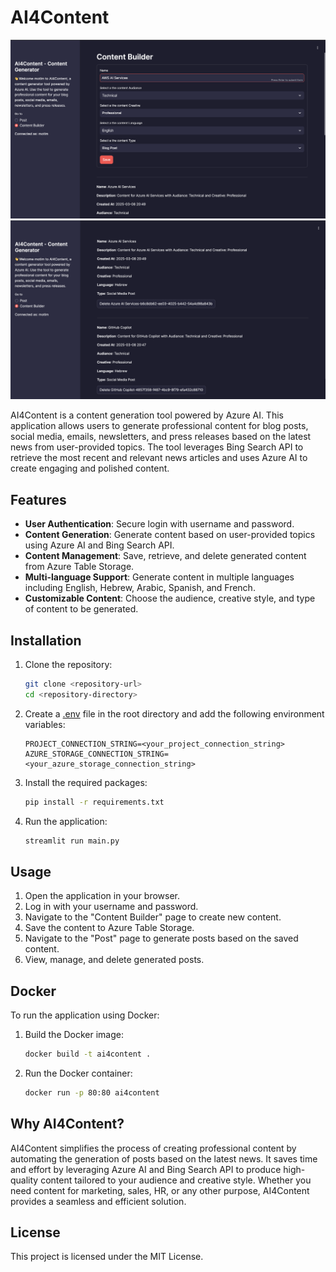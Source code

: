 # AI4Content

![Image 1](./img/1.png)
![Image 2](./img/2.png)

AI4Content is a content generation tool powered by Azure AI. This application allows users to generate professional content for blog posts, social media, emails, newsletters, and press releases based on the latest news from user-provided topics. The tool leverages Bing Search API to retrieve the most recent and relevant news articles and uses Azure AI to create engaging and polished content.

## Features

- **User Authentication**: Secure login with username and password.
- **Content Generation**: Generate content based on user-provided topics using Azure AI and Bing Search API.
- **Content Management**: Save, retrieve, and delete generated content from Azure Table Storage.
- **Multi-language Support**: Generate content in multiple languages including English, Hebrew, Arabic, Spanish, and French.
- **Customizable Content**: Choose the audience, creative style, and type of content to be generated.

## Installation

1. Clone the repository:
    ```sh
    git clone <repository-url>
    cd <repository-directory>
    ```

2. Create a [.env](http://_vscodecontentref_/1) file in the root directory and add the following environment variables:
    ```env
    PROJECT_CONNECTION_STRING=<your_project_connection_string>
    AZURE_STORAGE_CONNECTION_STRING=<your_azure_storage_connection_string>
    ```

3. Install the required packages:
    ```sh
    pip install -r requirements.txt
    ```

4. Run the application:
    ```sh
    streamlit run main.py
    ```

## Usage

1. Open the application in your browser.
2. Log in with your username and password.
3. Navigate to the "Content Builder" page to create new content.
4. Save the content to Azure Table Storage.
5. Navigate to the "Post" page to generate posts based on the saved content.
6. View, manage, and delete generated posts.

## Docker

To run the application using Docker:

1. Build the Docker image:
    ```sh
    docker build -t ai4content .
    ```

2. Run the Docker container:
    ```sh
    docker run -p 80:80 ai4content
    ```

## Why AI4Content?

AI4Content simplifies the process of creating professional content by automating the generation of posts based on the latest news. It saves time and effort by leveraging Azure AI and Bing Search API to produce high-quality content tailored to your audience and creative style. Whether you need content for marketing, sales, HR, or any other purpose, AI4Content provides a seamless and efficient solution.

## License

This project is licensed under the MIT License.